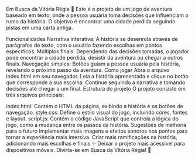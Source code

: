 Em Busca da Vitória Régia 🧭
Este é o projeto de um jogo de aventura baseado em texto, onde a pessoa usuária toma decisões que influenciam o rumo da história. O objetivo é encontrar uma cidade perdida seguindo pistas em uma carta antiga.

Funcionalidades
Narrativa interativa: A história se desenrola através de parágrafos de texto, com o usuário fazendo escolhas em pontos específicos.
Múltiplos finais: Dependendo das decisões tomadas, o jogador pode encontrar a cidade perdida, desistir da aventura ou chegar a outros finais.
Navegação simples: Botões guiam a pessoa usuária pela história, revelando o próximo passo da aventura.
Como jogar
Abra o arquivo index.html em seu navegador.
Leia a história apresentada e clique no botão que corresponde à sua escolha.
Continue seguindo a narrativa e tomando decisões até chegar a um final.
Estrutura do projeto
O projeto consiste em três arquivos principais:

index.html: Contém o HTML da página, exibindo a história e os botões de navegação.
style.css: Define o estilo visual do jogo, incluindo cores, fontes e layout.
script.js: Contém o código JavaScript que controla a lógica do jogo, como a mudança entre os passos da história.
Sugestões de melhoria para o futuro
Implementar mais imagens e efeitos sonoros nos pontos para tornar a experiência mais imersiva.
Criar mais ramificações na história, adicionando mais escolhas e finais ✨
Deixar o projeto mais acessível para dispositivos móveis.
Divirta-se em Busca da Vitória Régia! 🛝
